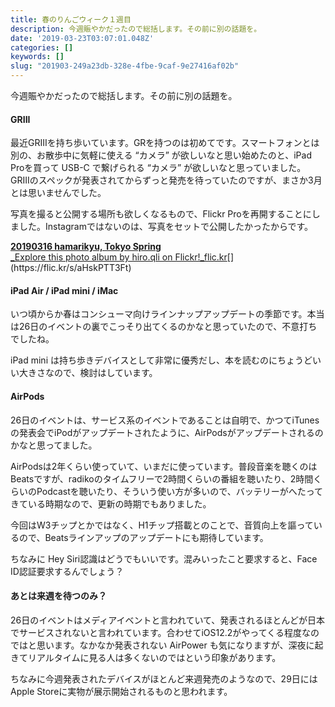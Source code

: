 ```yaml
---
title: 春のりんごウィーク１週目
description: 今週賑やかだったので総括します。その前に別の話題を。
date: '2019-03-23T03:07:01.048Z'
categories: []
keywords: []
slug: "201903-249a23db-328e-4fbe-9caf-9e27416af02b"
---
```

今週賑やかだったので総括します。その前に別の話題を。

#### GRIII

最近GRIIIを持ち歩いています。GRを持つのは初めてです。スマートフォンとは別の、お散歩中に気軽に使える “カメラ” が欲しいなと思い始めたのと、iPad Proを買って USB-C で繋げられる “カメラ” が欲しいなと思っていました。 GRIIIのスペックが発表されてからずっと発売を待っていたのですが、まさか3月とは思いませんでした。

写真を撮ると公開する場所も欲しくなるもので、Flickr Proを再開することにしました。Instagramではないのは、写真をセットで公開したかったからです。

[**20190316 hamarikyu, Tokyo Spring**  
_Explore this photo album by hiro.qli on Flickr!_flic.kr](https://flic.kr/s/aHskPTT3Ft "https://flic.kr/s/aHskPTT3Ft")[](https://flic.kr/s/aHskPTT3Ft)

#### iPad Air / iPad mini / iMac

いつ頃からか春はコンシューマ向けラインナップアップデートの季節です。本当は26日のイベントの裏でこっそり出てくるのかなと思っていたので、不意打ちでしたね。

iPad mini は持ち歩きデバイスとして非常に優秀だし、本を読むのにちょうどいい大きさなので、検討はしています。

#### AirPods

26日のイベントは、サービス系のイベントであることは自明で、かつてiTunesの発表会でiPodがアップデートされたように、AirPodsがアップデートされるのかなと思ってました。

AirPodsは2年くらい使っていて、いまだに使っています。普段音楽を聴くのはBeatsですが、radikoのタイムフリーで2時間くらいの番組を聴いたり、2時間くらいのPodcastを聴いたり、そういう使い方が多いので、バッテリーがへたってきている時期なので、更新の時期でもありました。

今回はW3チップとかではなく、H1チップ搭載とのことで、音質向上を謳っているので、Beatsラインアップのアップデートにも期待しています。

ちなみに Hey Siri認識はどうでもいいです。混みいったこと要求すると、Face ID認証要求するんでしょう？

#### あとは来週を待つのみ？

26日のイベントはメディアイベントと言われていて、発表されるほとんどが日本でサービスされないと言われています。合わせてiOS12.2がやってくる程度なのではと思います。なかなか発表されない AirPower も気になりますが、深夜に起きてリアルタイムに見る人は多くないのではという印象があります。

ちなみに今週発表されたデバイスがほとんど来週発売のようなので、29日にはApple Storeに実物が展示開始されるものと思われます。